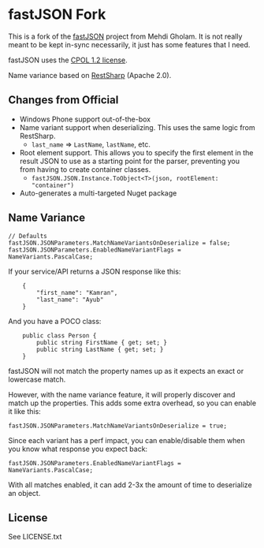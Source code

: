 # fastJSON Fork

This is a fork of the [fastJSON](http://www.codeproject.com/Articles/159450/fastJSON) project from Mehdi Gholam.
It is not really meant to be kept in-sync necessarily, it just has some features that I need.

fastJSON uses the [CPOL 1.2 license](http://www.codeproject.com/info/cpol10.aspx).

Name variance based on [RestSharp](https://github.com/restsharp/RestSharp/blob/master/RestSharp/Extensions/StringExtensions.cs) (Apache 2.0).

## Changes from Official

* Windows Phone support out-of-the-box
* Name variant support when deserializing. This uses the same logic from RestSharp.
	- `last_name` => `LastName`, `lastName`, etc.
* Root element support. This allows you to specify the first element in the result JSON to use as a starting point for the parser, preventing you from having to create container classes.
	- `fastJSON.JSON.Instance.ToObject<T>(json, rootElement: "container")`
* Auto-generates a multi-targeted Nuget package

## Name Variance

	// Defaults
	fastJSON.JSONParameters.MatchNameVariantsOnDeserialize = false;
	fastJSON.JSONParameters.EnabledNameVariantFlags = NameVariants.PascalCase;

If your service/API returns a JSON response like this:

```
	{
		"first_name": "Kamran",
		"last_name": "Ayub"
	}
```

And you have a POCO class:

```
	public class Person {
		public string FirstName { get; set; }
		public string LastName { get; set; }
	}
```

fastJSON will not match the property names up as it expects an exact or lowercase match.

However, with the name variance feature, it will properly discover and match up the properties. This adds some extra
overhead, so you can enable it like this:

	fastJSON.JSONParameters.MatchNameVariantsOnDeserialize = true;

Since each variant has a perf impact, you can enable/disable them when you know what response you expect back:

	fastJSON.JSONParameters.EnabledNameVariantFlags = NameVariants.PascalCase;

With all matches enabled, it can add 2-3x the amount of time to deserialize an object.

## License

See LICENSE.txt